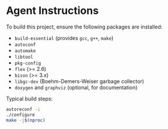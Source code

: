 # Agent Instructions

To build this project, ensure the following packages are installed:

- `build-essential` (provides `gcc`, `g++`, `make`)
- `autoconf`
- `automake`
- `libtool`
- `pkg-config`
- `flex` (>= 2.6)
- `bison` (>= 3.x)
- `libgc-dev` (Boehm-Demers-Weiser garbage collector)
- `doxygen` and `graphviz` (optional, for documentation)

Typical build steps:

```sh
autoreconf -i
./configure
make -j$(nproc)
```
